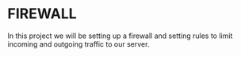
# FIREWALL

In this project we will be setting up a firewall and setting rules to limit incoming and outgoing traffic to our server.
